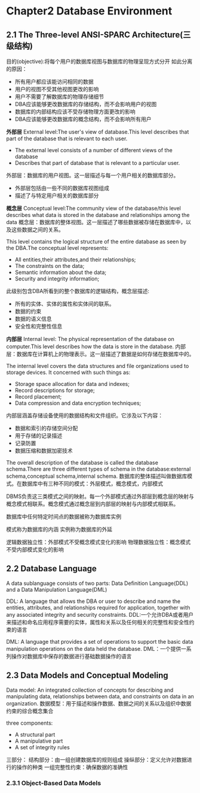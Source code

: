 # Chapter2 Database Environment
## 2.1 The Three-level ANSI-SPARC Architecture(三级结构)

目的(objective):将每个用户的数据库视图与数据库的物理呈现方式分开
如此分离的原因：
- 所有用户都应该能访问相同的数据
- 用户的视图不受其他视图更改的影响
- 用户不需要了解数据库的物理存储细节
- DBA应该能够更改数据库的存储结构，而不会影响用户的视图
- 数据库的内部结构应该不受存储物理方面更改的影响
- DBA应该能够更改数据库的概念结构，而不会影响所有用户

**外部层**
External level:The user's view of database.This level describes that part of the database that is relevant to each user.
- The external level consists of a number of different views of the database
- Describes that part of database that is relevant to a particular user.

外部层：数据库的用户视图。这一层描述与每一个用户相关的数据库部分。
- 外部层包括由一些不同的数据库视图组成
- 描述了与特定用户相关的数据库部分

**概念层**
Conceptual level:The community view of the database/this level describes what data is stored in the database and relationships among the data
概念层：数据库的整体视图。这一层描述了哪些数据被存储在数据库中，以及这些数据之间的关系。

This level contains the logical structure of the entire database as seen by the DBA.The conceptual level represents:
- All entities,their attributes,and their relationships;
- The constraints on the data;
- Semantic information about the data;
- Security and integrity information;

此级别包含DBA所看到的整个数据库的逻辑结构，概念层描述:
- 所有的实体、实体的属性和实体间的联系。
- 数据的约束
- 数据的语义信息
- 安全性和完整性信息

**内部层**
Internal level: The physical representation of the database on computer.This level describes how the data is store in the database.
内部层：数据库在计算机上的物理表示。这一层描述了数据是如何存储在数据库中的。

The internal level covers the data structures and file
organizations used to storage devices. It concerned
with such things as:
- Storage space allocation for data and indexes;
- Record descriptions for storage;
- Record placement;
- Data compression and data encryption techniques;

内部层涵盖存储设备使用的数据结构和文件组织。它涉及以下内容：
- 数据和索引的存储空间分配
- 用于存储的记录描述
- 记录防置
- 数据压缩和数据加密技术

The overall description of the database is called the database schema.There are three different types of schema in the database:external schema,conceptual schema,internal schema.
数据库的整体描述叫做数据库模式。在数据库中有三种不同的模式：外层模式，概念模式，内部模式

DBMS负责这三类模式之间的映射。每一个外部模式通过外部层到概念层的映射与概念模式相联系。概念模式通过概念层到内部层的映射与内部模式相联系。

数据库中任何特定时间点的数据被称为数据库实例

模式称为数据库的内涵
实例称为数据库的外延

逻辑数据独立性：外部模式不受概念模式变化的影响
物理数据独立性：概念模式不受内部模式变化的影响

## 2.2 Database Language
A data sublanguage consists of two parts: Data Definition Language(DDL) and a Data Manipulation Language(DML)

DDL: A language that allows the DBA or user to describe and name the entities, attributes, and relationships required for application, together with any associated integrity and security constraints. 
DDL:一个允许DBA或者用户来描述和命名应用程序需要的实体，属性和关系以及任何相关的完整性和安全性约束的语言

DML: A language that provides a set of operations to support the basic data manipulation operations on the data held the database. 
DML：一个提供一系列操作对数据库中保存的数据进行基础数据操作的语言

## 2.3 Data Models and Conceptual Modeling
Data model: An integrated collection of concepts for describing and manipulating data, relationships between data, and constraints on data in an organization.
数据模型：用于描述和操作数据、数据之间的关系以及组织中数据约束的综合概念集合

three components:
- A structural part
- A manipulative part
- A set of integrity rules

三部分：
结构部分：由一组创建数据库的规则组成
操纵部分：定义允许对数据进行的操作的种类
一组完整性约束：确保数据的准确性


### 2.3.1 Object-Based Data Models
